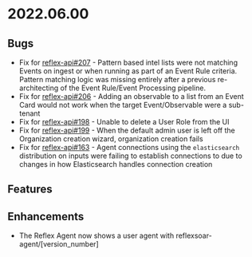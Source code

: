 # 2022.06.00

## Bugs
- Fix for [reflex-api#207](https://github.com/reflexsoar/reflex-api/issues/207) - Pattern based intel lists were not matching Events on ingest or when running as part of an Event Rule criteria.  Pattern matching logic was missing entirely after a previous re-architecting of the Event Rule/Event Processing pipeline.
- Fix for [reflex-api#206](https://github.com/reflexsoar/reflex-api/issues/206) - Adding an observable to a list from an Event Card would not work when the target Event/Observable were a sub-tenant
- Fix for [reflex-api#198](https://github.com/reflexsoar/reflex-api/issues/198) - Unable to delete a User Role from the UI
- Fix for [reflex-api#199](https://github.com/reflexsoar/reflex-api/issues/199) - When the default admin user is left off the Organization creation wizard, organization creation fails
- Fix for [reflex-api#163](https://github.com/reflexsoar/reflex-api/issues/163) - Agent connections using the `elasticsearch` distribution on inputs were failing to establish connections to due to changes in how Elasticsearch handles connection creation

## Features

## Enhancements

- The Reflex Agent now shows a user agent with reflexsoar-agent/[version_number]